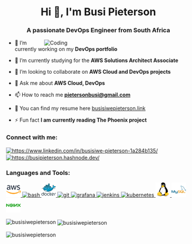 
<h1 align="center">Hi 👋, I'm Busi Pieterson</h1>
<h3 align="center">A passionate DevOps Engineer from South Africa</h3>
<img align="right" alt="Coding" width="400" src="https://cdn-media-1.freecodecamp.org/code-radio/Saron3.gif" />


- 🔭 I’m currently working on my **DevOps portfolio**

- 🌱 I’m currently studying for the **AWS Solutions Architect Associate**

- 👯 I’m looking to collaborate on **AWS Cloud and DevOps projects**

- 💬 Ask me about **AWS Cloud, DevOps**

- 📫 How to reach me **pietersonbusi@gmail.com**

- 📄 You can find my resume here [busisiwepieterson.link](busisiwepieterson.link)

- ⚡ Fun fact **I am currently reading The Phoenix project**

<h3 align="left">Connect with me:</h3>
<p align="left">
<a href="https://linkedin.com/in/https://www.linkedin.com/in/busisiwe-pieterson-1a284b135/" target="blank"><img align="center" src="https://raw.githubusercontent.com/rahuldkjain/github-profile-readme-generator/master/src/images/icons/Social/linked-in-alt.svg" alt="https://www.linkedin.com/in/busisiwe-pieterson-1a284b135/" height="30" width="40" /></a>
<a href="https://hashnode.com/https://busipieterson.hashnode.dev/" target="blank"><img align="center" src="https://raw.githubusercontent.com/rahuldkjain/github-profile-readme-generator/master/src/images/icons/Social/hashnode.svg" alt="https://busipieterson.hashnode.dev/" height="30" width="40" /></a>
</p>

<h3 align="left">Languages and Tools:</h3>
<p align="left"> <a href="https://aws.amazon.com" target="_blank" rel="noreferrer"> <img src="https://raw.githubusercontent.com/devicons/devicon/master/icons/amazonwebservices/amazonwebservices-original-wordmark.svg" alt="aws" width="40" height="40"/> </a> <a href="https://www.gnu.org/software/bash/" target="_blank" rel="noreferrer"> <img src="https://www.vectorlogo.zone/logos/gnu_bash/gnu_bash-icon.svg" alt="bash" width="40" height="40"/> </a> <a href="https://www.docker.com/" target="_blank" rel="noreferrer"> <img src="https://raw.githubusercontent.com/devicons/devicon/master/icons/docker/docker-original-wordmark.svg" alt="docker" width="40" height="40"/> </a> <a href="https://git-scm.com/" target="_blank" rel="noreferrer"> <img src="https://www.vectorlogo.zone/logos/git-scm/git-scm-icon.svg" alt="git" width="40" height="40"/> </a> <a href="https://grafana.com" target="_blank" rel="noreferrer"> <img src="https://www.vectorlogo.zone/logos/grafana/grafana-icon.svg" alt="grafana" width="40" height="40"/> </a> <a href="https://www.jenkins.io" target="_blank" rel="noreferrer"> <img src="https://www.vectorlogo.zone/logos/jenkins/jenkins-icon.svg" alt="jenkins" width="40" height="40"/> </a> <a href="https://kubernetes.io" target="_blank" rel="noreferrer"> <img src="https://www.vectorlogo.zone/logos/kubernetes/kubernetes-icon.svg" alt="kubernetes" width="40" height="40"/> </a> <a href="https://www.linux.org/" target="_blank" rel="noreferrer"> <img src="https://raw.githubusercontent.com/devicons/devicon/master/icons/linux/linux-original.svg" alt="linux" width="40" height="40"/> </a> <a href="https://www.mysql.com/" target="_blank" rel="noreferrer"> <img src="https://raw.githubusercontent.com/devicons/devicon/master/icons/mysql/mysql-original-wordmark.svg" alt="mysql" width="40" height="40"/> </a> <a href="https://www.nginx.com" target="_blank" rel="noreferrer"> <img src="https://raw.githubusercontent.com/devicons/devicon/master/icons/nginx/nginx-original.svg" alt="nginx" width="40" height="40"/> </a> </p>

<p><img align="left" src="https://github-readme-stats.vercel.app/api/top-langs?username=busisiwepieterson&show_icons=true&locale=en&layout=compact" alt="busisiwepieterson" /></p>

<p>&nbsp;<img align="center" src="https://github-readme-stats.vercel.app/api?username=busisiwepieterson&show_icons=true&locale=en" alt="busisiwepieterson" /></p>

<p><img align="center" src="https://github-readme-streak-stats.herokuapp.com/?user=busisiwepieterson&" alt="busisiwepieterson" /></p>


